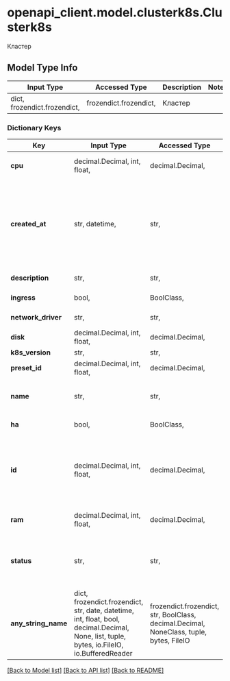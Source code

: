 # openapi_client.model.clusterk8s.Clusterk8s

Кластер

## Model Type Info
Input Type | Accessed Type | Description | Notes
------------ | ------------- | ------------- | -------------
dict, frozendict.frozendict,  | frozendict.frozendict,  | Кластер | 

### Dictionary Keys
Key | Input Type | Accessed Type | Description | Notes
------------ | ------------- | ------------- | ------------- | -------------
**cpu** | decimal.Decimal, int, float,  | decimal.Decimal,  | Количество ядер процессора кластера. | 
**created_at** | str, datetime,  | str,  | Значение времени, указанное в комбинированном формате даты и времени ISO8601, которое представляет, когда был создан кластер. | value must conform to RFC-3339 date-time
**description** | str,  | str,  | Описание кластера. | 
**ingress** | bool,  | BoolClass,  | Описание появится позднее. | 
**network_driver** | str,  | str,  | Описание появится позднее. | 
**disk** | decimal.Decimal, int, float,  | decimal.Decimal,  | Размер (в Гб) диска кластера. | 
**k8s_version** | str,  | str,  | Версия k8s. | 
**preset_id** | decimal.Decimal, int, float,  | decimal.Decimal,  | Тип сервиса кластера. | 
**name** | str,  | str,  | Удобочитаемое имя, установленное для кластера. | 
**ha** | bool,  | BoolClass,  | Описание появится позднее. | 
**id** | decimal.Decimal, int, float,  | decimal.Decimal,  | Уникальный идентификатор для каждого экземпляра крастера. Автоматически генерируется при создании. | 
**ram** | decimal.Decimal, int, float,  | decimal.Decimal,  | Количество (в Мб) оперативной памяти кластера. | 
**status** | str,  | str,  | Статус кластера. | must be one of ["installing", "provisioning", "active", "unpaid", ] 
**any_string_name** | dict, frozendict.frozendict, str, date, datetime, int, float, bool, decimal.Decimal, None, list, tuple, bytes, io.FileIO, io.BufferedReader | frozendict.frozendict, str, BoolClass, decimal.Decimal, NoneClass, tuple, bytes, FileIO | any string name can be used but the value must be the correct type | [optional]

[[Back to Model list]](../../README.md#documentation-for-models) [[Back to API list]](../../README.md#documentation-for-api-endpoints) [[Back to README]](../../README.md)

